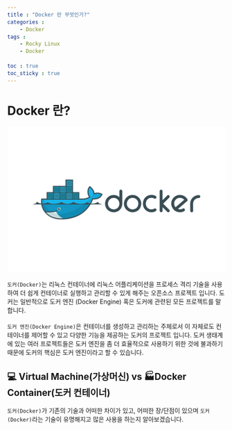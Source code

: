 ```yaml
---
title : "Docker 란 무엇인가?"
categories :
    - Docker
tags :
    - Rocky Linux
    - Docker

toc : true
toc_sticky : true
---
```


# Docker 란?
<img src="https://raw.githubusercontent.com/hyundo0630/hyundo0630.github.io/8bddb9f7b94799ce925be1240c398c1366517492/images/Docker%20%EA%B4%80%EB%A0%A8/Docker%20logo.png">

`도커(Docker)`는 리눅스 컨테이너에 리눅스 어플리케이션을 프로세스 격리 기술을 사용하여 더 쉽게 컨테이너로 실행하고 관리할 수 있게 해주는 오픈소스 프로젝트 입니다. 도커는 일반적으로 도커 엔진 (Docker Engine) 혹은 도커에 관련된 모든 프로젝트를 말합니다.
<br><br>
`도커 엔진(Docker Engine)`은 컨테이너를 생성하고 관리하는 주체로서 이 자체로도 컨테이너를 제어할 수 있고 다양한 기능을 제공하는 도커의 프로젝트 입니다. 도커 생태계에 있는 여러 프로젝트들은 도커 엔진을 좀 더 효율적으로 사용하기 위한 것에 불과하기 때문에 도커의 핵심은 도커 엔진이라고 할 수 있습니다.

## :computer: Virtual Machine(가상머신) vs :factory:Docker Container(도커 컨테이너)

`도커(Docker)`가 기존의 기술과 어떠한 차이가 있고, 어떠한 장/단점이 있으며 `도커(Docker)`라는 기술이 유명해지고 많은 사용을 하는지 알아보겠습니다.

